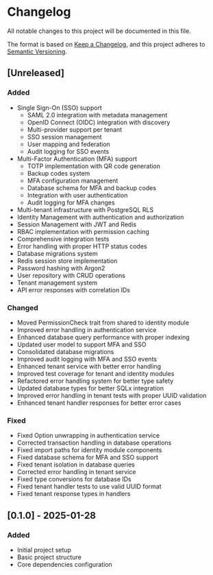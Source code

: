 # Changelog
All notable changes to this project will be documented in this file.

The format is based on [Keep a Changelog](https://keepachangelog.com/en/1.0.0/),
and this project adheres to [Semantic Versioning](https://semver.org/spec/v2.0.0.html).

## [Unreleased]
### Added
- Single Sign-On (SSO) support
  - SAML 2.0 integration with metadata management
  - OpenID Connect (OIDC) integration with discovery
  - Multi-provider support per tenant
  - SSO session management
  - User mapping and federation
  - Audit logging for SSO events
- Multi-Factor Authentication (MFA) support
  - TOTP implementation with QR code generation
  - Backup codes system
  - MFA configuration management
  - Database schema for MFA and backup codes
  - Integration with user authentication
  - Audit logging for MFA changes
- Multi-tenant infrastructure with PostgreSQL RLS
- Identity Management with authentication and authorization
- Session Management with JWT and Redis
- RBAC implementation with permission caching
- Comprehensive integration tests
- Error handling with proper HTTP status codes
- Database migrations system
- Redis session store implementation
- Password hashing with Argon2
- User repository with CRUD operations
- Tenant management system
- API error responses with correlation IDs

### Changed
- Moved PermissionCheck trait from shared to identity module
- Improved error handling in authentication service
- Enhanced database query performance with proper indexing
- Updated user model to support MFA and SSO
- Consolidated database migrations
- Improved audit logging with MFA and SSO events
- Enhanced tenant service with better error handling
- Improved test coverage for tenant and identity modules
- Refactored error handling system for better type safety
- Updated database types for better SQLx integration
- Improved error handling in tenant tests with proper UUID validation
- Enhanced tenant handler responses for better error cases

### Fixed
- Fixed Option unwrapping in authentication service
- Corrected transaction handling in database operations
- Fixed import paths for identity module components
- Fixed database schema for MFA and SSO support
- Fixed tenant isolation in database queries
- Corrected error handling in tenant service
- Fixed type conversions for database IDs
- Fixed tenant handler tests to use valid UUID format
- Fixed tenant response types in handlers

## [0.1.0] - 2025-01-28
### Added
- Initial project setup
- Basic project structure
- Core dependencies configuration
